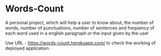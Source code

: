 # Words-Count

A personal project, which will help a user to know about,
the number of words, 
number of punctuations, 
number of sentences and 
frequency of each word used in a english paragraph or the input given by the user

Use URL - https://words-count.herokuapp.com/ to check the working of deployed application.
